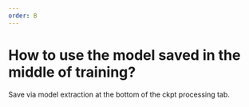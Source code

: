 ```yaml
---
order: B
---
```


# How to use the model saved in the middle of training?

Save via model extraction at the bottom of the ckpt processing tab.